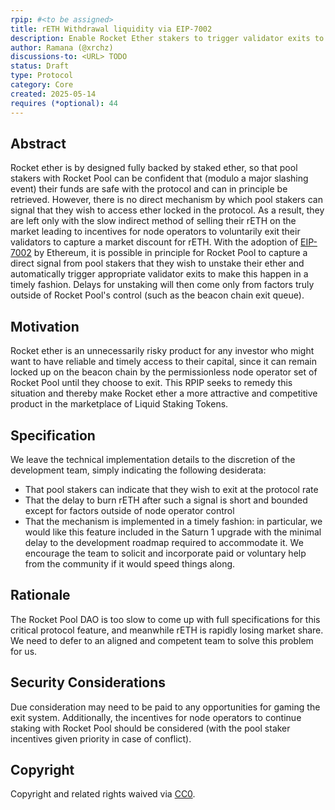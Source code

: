 ```yaml
---
rpip: #<to be assigned>
title: rETH Withdrawal liquidity via EIP-7002
description: Enable Rocket Ether stakers to trigger validator exits to access protocol liquidity for unstaking from Rocket Pool.
author: Ramana (@xrchz)
discussions-to: <URL> TODO
status: Draft
type: Protocol
category: Core
created: 2025-05-14
requires (*optional): 44
---
```


## Abstract
Rocket ether is by designed fully backed by staked ether, so that pool stakers with Rocket Pool can be confident that (modulo a major slashing event) their funds are safe with the protocol and can in principle be retrieved. However, there is no direct mechanism by which pool stakers can signal that they wish to access ether locked in the protocol. As a result, they are left only with the slow indirect method of selling their rETH on the market leading to incentives for node operators to voluntarily exit their validators to capture a market discount for rETH. With the adoption of [EIP-7002](https://eips.ethereum.org/EIPS/eip-7002) by Ethereum, it is possible in principle for Rocket Pool to capture a direct signal from pool stakers that they wish to unstake their ether and automatically trigger appropriate validator exits to make this happen in a timely fashion. Delays for unstaking will then come only from factors truly outside of Rocket Pool's control (such as the beacon chain exit queue).

## Motivation
Rocket ether is an unnecessarily risky product for any investor who might want to have reliable and timely access to their capital, since it can remain locked up on the beacon chain by the permissionless node operator set of Rocket Pool until they choose to exit. This RPIP seeks to remedy this situation and thereby make Rocket ether a more attractive and competitive product in the marketplace of Liquid Staking Tokens.

## Specification
We leave the technical implementation details to the discretion of the development team, simply indicating the following desiderata:

- That pool stakers can indicate that they wish to exit at the protocol rate
- That the delay to burn rETH after such a signal is short and bounded except for factors outside of node operator control
- That the mechanism is implemented in a timely fashion: in particular, we would like this feature included in the Saturn 1 upgrade with the minimal delay to the development roadmap required to accommodate it. We encourage the team to solicit and incorporate paid or voluntary help from the community if it would speed things along.

## Rationale
The Rocket Pool DAO is too slow to come up with full specifications for this critical protocol feature, and meanwhile rETH is rapidly losing market share. We need to defer to an aligned and competent team to solve this problem for us.

## Security Considerations
Due consideration may need to be paid to any opportunities for gaming the exit system. Additionally, the incentives for node operators to continue staking with Rocket Pool should be considered (with the pool staker incentives given priority in case of conflict).

## Copyright
Copyright and related rights waived via [CC0](https://creativecommons.org/publicdomain/zero/1.0/).
